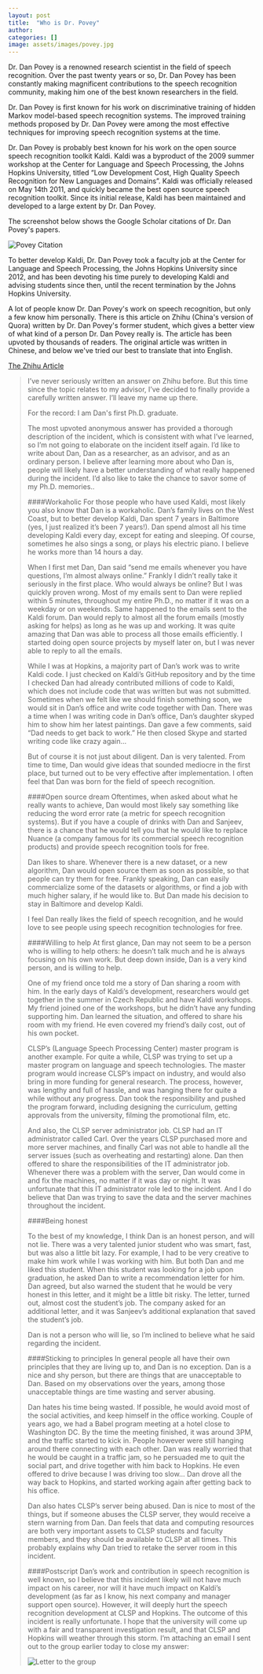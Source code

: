 ```yaml
---
layout: post
title:  "Who is Dr. Povey"
author: 
categories: []
image: assets/images/povey.jpg
---
```

Dr. Dan Povey is a renowned research scientist in the field of speech recognition. Over the past twenty years or so, Dr. Dan Povey has been constantly making magnificent contributions to the speech recognition community, making him one of the best known researchers in the field.

Dr. Dan Povey is first known for his work on discriminative training of hidden Markov model-based speech recognition systems. The improved training methods proposed by Dr. Dan Povey were among the most effective techniques for improving speech recognition systems at the time.

Dr. Dan Povey is probably best known for his work on the open source speech recognition toolkit Kaldi. Kaldi was a byproduct of the 2009 summer workshop at the Center for Language and Speech Processing, the Johns Hopkins University, titled “Low Development Cost, High Quality Speech Recognition for New Languages and Domains”. Kaldi was officially released on May 14th 2011, and quickly became the best open source speech recognition toolkit. Since its initial release, Kaldi has been maintained and developed to a large extent by Dr. Dan Povey.

The screenshot below shows the Google Scholar citations of Dr. Dan Povey's papers.

![Povey Citation](/assets/images/povey-citations.png)

To better develop Kaldi, Dr. Dan Povey took a faculty job at the Center for Language and Speech Processing, the Johns Hopkins University since 2012, and has been devoting his time purely to developing Kaldi and advising students since then, until the recent termination by the Johns Hopkins University.

A lot of people know Dr. Dan Povey's work on speech recognition, but only a few know him personally. There is this article on Zhihu (China's version of Quora) written by Dr. Dan Povey's former student, which gives a better view of what kind of a person Dr. Dan Povey really is. The article has been upvoted by thousands of readers. The original article was written in Chinese, and below we've tried our best to translate that into English.

[The Zhihu Article](https://www.zhihu.com/question/339481009/answer/781219312)

>I’ve never seriously written an answer on Zhihu before. But this time since the topic relates to my advisor, I’ve decided to finally provide a carefully written answer. I’ll leave my name up there.
>
>For the record: I am Dan's first Ph.D. graduate.
>
>The most upvoted anonymous answer has provided a thorough description of the incident, which is consistent with what I’ve learned, so I’m not going to elaborate on the incident itself again. I’d like to write about Dan, Dan as a researcher, as an advisor, and as an ordinary person. I believe after learning more about who Dan is, people will likely have a better understanding of what really happened during the incident. I’d also like to take the chance to savor some of my Ph.D. memories..
>
>
>####Workaholic
>For those people who have used Kaldi, most likely you also know that Dan is a workaholic. Dan’s family lives on the West Coast, but to better develop Kaldi, Dan spent 7 years in Baltimore (yes, I just realized it’s been 7 years!). Dan spend almost all his time developing Kaldi every day, except for eating and sleeping. Of course, sometimes he also sings a song, or plays his electric piano. I believe he works more than 14 hours a day.
>
>When I first met Dan, Dan said “send me emails whenever you have questions, I’m almost always online.” Frankly I didn’t really take it seriously in the first place. Who would always be online? But I was quickly proven wrong. Most of my emails sent to Dan were replied within 5 minutes, throughout my entire Ph.D., no matter if it was on a weekday or on weekends. Same happened to the emails sent to the Kaldi forum. Dan would reply to almost all the forum emails (mostly asking for helps) as long as he was up and working. It was quite amazing that Dan was able to process all those emails efficiently. I started doing open source projects by myself later on, but I was never able to reply to all the emails.
>
>While I was at Hopkins, a majority part of Dan’s work was to write Kaldi code. I just checked on Kaldi’s GitHub repository and by the time I checked Dan had already contributed millions of code to Kaldi, which does not include code that was written but was not submitted. Sometimes when we felt like we should finish something soon, we would sit in Dan’s office and write code together with Dan. There was a time when I was writing code in Dan’s office, Dan’s daughter skyped him to show him her latest paintings. Dan gave a few comments, said “Dad needs to get back to work.” He then closed Skype and started writing code like crazy again…
>
>But of course it is not just about diligent. Dan is very talented. From time to time, Dan would give ideas that sounded mediocre in the first place, but turned out to be very effective after implementation. I often feel that Dan was born for the field of speech recognition.
>
>####Open source dream
>Oftentimes, when asked about what he really wants to achieve, Dan would most likely say something like reducing the word error rate (a metric for speech recognition systems). But if you have a couple of drinks with Dan and Sanjeev, there is a chance that he would tell you that he would like to replace Nuance (a company famous for its commercial speech recognition products) and provide speech recognition tools for free.
>
>Dan likes to share. Whenever there is a new dataset, or a new algorithm, Dan would open source them as soon as possible, so that people can try them for free. Frankly speaking, Dan can easily commercialize some of the datasets or algorithms, or find a job with much higher salary, if he would like to. But Dan made his decision to stay in Baltimore and develop Kaldi.
>
>I feel Dan really likes the field of speech recognition, and he would love to see people using speech recognition technologies for free.
>
>####Willing to help
>At first glance, Dan may not seem to be a person who is willing to help others: he doesn’t talk much and he is always focusing on his own work. But deep down inside, Dan is a very kind person, and is willing to help.
>
>One of my friend once told me a story of Dan sharing a room with him. In the early days of Kaldi’s development, researchers would get together in the summer in Czech Republic and have Kaldi workshops. My friend joined one of the workshops, but he didn’t have any funding supporting him. Dan learned the situation, and offered to share his room with my friend. He even covered my friend’s daily cost, out of his own pocket.
>
>CLSP’s (Language Speech Processing Center) master program is another example. For quite a while, CLSP was trying to set up a master program on language and speech technologies. The master program would increase CLSP’s impact on industry, and would also bring in more funding for general research. The process, however, was lengthy and full of hassle, and was hanging there for quite a while without any progress. Dan took the responsibility and pushed the program forward, including designing the curriculum, getting approvals from the university, filming the promotional film, etc.
>
>And also, the CLSP server administrator job. CLSP had an IT administrator called Carl. Over the years CLSP purchased more and more server machines, and finally Carl was not able to handle all the server issues (such as overheating and restarting) alone. Dan then offered to share the responsibilities of the IT administrator job. Whenever there was a problem with the server, Dan would come in and fix the machines, no matter if it was day or night. It was unfortunate that this IT administrator role led to the incident. And I do believe that Dan was trying to save the data and the server machines throughout the incident.
>
>####Being honest
>
>To the best of my knowledge, I think Dan is an honest person, and will not lie. There was a very talented junior student who was smart, fast, but was also a little bit lazy. For example, I had to be very creative to make him work while I was working with him. But both Dan and me liked this student. When this student was looking for a job upon graduation, he asked Dan to write a recommendation letter for him. Dan agreed, but also warned the student that he would be very honest in this letter, and it might be a little bit risky. The letter, turned out, almost cost the student’s job. The company asked for an additional letter, and it was Sanjeev’s additional explanation that saved the student’s job.
>
>Dan is not a person who will lie, so I’m inclined to believe what he said regarding the incident.
>
>####Sticking to principles
>In general people all have their own principles that they are living up to, and Dan is no exception. Dan is a nice and shy person, but there are things that are unacceptable to Dan. Based on my observations over the years, among those unacceptable things are time wasting and server abusing. 
>
>Dan hates his time being wasted. If possible, he would avoid most of the social activities, and keep himself in the office working. Couple of years ago, we had a Babel program meeting at a hotel close to Washington DC. By the time the meeting finished, it was around 3PM, and the traffic started to kick in. People however were still hanging around there connecting with each other. Dan was really worried that he would be caught in a traffic jam, so he persuaded me to quit the social part, and drive together with him back to Hopkins. He even offered to drive because I was driving too slow… Dan drove all the way back to Hopkins, and started working again after getting back to his office.
>
>Dan also hates CLSP’s server being abused. Dan is nice to most of the things, but if someone abuses the CLSP server, they would receive a stern warning from Dan. Dan feels that data and computing resources are both very important assets to CLSP students and faculty members, and they should be available to CLSP at all times. This probably explains why Dan tried to retake the server room in this incident.
>
>
>####Postscript
>Dan’s work and contribution in speech recognition is well known, so I believe that this incident likely will not have much impact on his career, nor will it have much impact on Kaldi’s development (as far as I know, his next company and manager support open source). However, it will deeply hurt the speech recognition development at CLSP and Hopkins. The outcome of this incident is really unfortunate. I hope that the university will come up with a fair and transparent investigation result, and that CLSP and Hopkins will weather through this storm. I’m attaching an email I sent out to the group earlier today to close my answer:
>
>![Letter to the group](/assets/images/letter-to-the-group.jpg)
